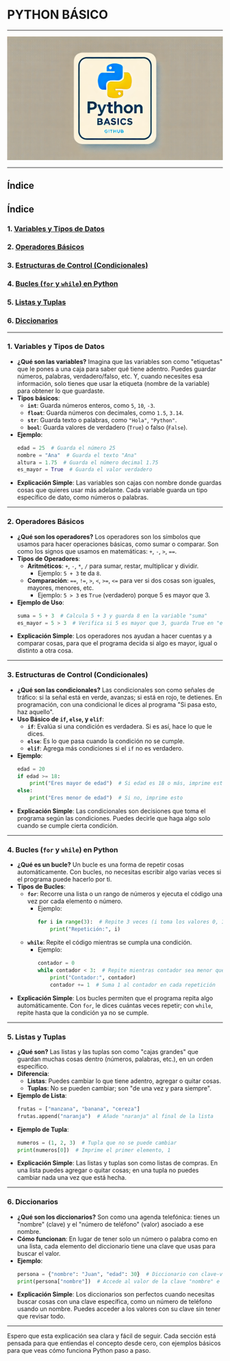 # PYTHON BÁSICO

---

![imagen-python](/img/imagen-python.webp)

---


## Índice

## Índice

### 1. [Variables y Tipos de Datos](#1-variables-y-tipos-de-datos)
### 2. [Operadores Básicos](#2-operadores-básicos)
### 3. [Estructuras de Control (Condicionales)](#3-estructuras-de-control-condicionales)
### 4. [Bucles (`for` y `while`) en Python](#4-bucles-for-y-while-en-python)
### 5. [Listas y Tuplas](#5-listas-y-tuplas)
### 6. [Diccionarios](#6-Diccionarios)

---

### 1. **Variables y Tipos de Datos**

   - **¿Qué son las variables?** Imagina que las variables son como "etiquetas" que le pones a una caja para saber qué tiene adentro. Puedes guardar números, palabras, verdadero/falso, etc. Y, cuando necesites esa información, solo tienes que usar la etiqueta (nombre de la variable) para obtener lo que guardaste.
   - **Tipos básicos**:
     - **`int`**: Guarda números enteros, como `5`, `10`, `-3`.
     - **`float`**: Guarda números con decimales, como `1.5`, `3.14`.
     - **`str`**: Guarda texto o palabras, como `"Hola"`, `"Python"`.
     - **`bool`**: Guarda valores de verdadero (`True`) o falso (`False`).
   - **Ejemplo**:
     ```python
     edad = 25  # Guarda el número 25
     nombre = "Ana"  # Guarda el texto "Ana"
     altura = 1.75  # Guarda el número decimal 1.75
     es_mayor = True  # Guarda el valor verdadero
     ```
   - **Explicación Simple**: Las variables son cajas con nombre donde guardas cosas que quieres usar más adelante. Cada variable guarda un tipo específico de dato, como números o palabras.

---

### 2. **Operadores Básicos**

   - **¿Qué son los operadores?** Los operadores son los símbolos que usamos para hacer operaciones básicas, como sumar o comparar. Son como los signos que usamos en matemáticas: `+`, `-`, `>`, `==`.
   - **Tipos de Operadores**:
     - **Aritméticos**: `+`, `-`, `*`, `/` para sumar, restar, multiplicar y dividir.
       - Ejemplo: `5 + 3` te da `8`.
     - **Comparación**: `==`, `!=`, `>`, `<`, `>=`, `<=` para ver si dos cosas son iguales, mayores, menores, etc.
       - Ejemplo: `5 > 3` es `True` (verdadero) porque 5 es mayor que 3.
   - **Ejemplo de Uso**:
     ```python
     suma = 5 + 3  # Calcula 5 + 3 y guarda 8 en la variable "suma"
     es_mayor = 5 > 3  # Verifica si 5 es mayor que 3, guarda True en "es_mayor"
     ```
   - **Explicación Simple**: Los operadores nos ayudan a hacer cuentas y a comparar cosas, para que el programa decida si algo es mayor, igual o distinto a otra cosa.

---

### 3. **Estructuras de Control (Condicionales)**

   - **¿Qué son las condicionales?** Las condicionales son como señales de tráfico: si la señal está en verde, avanzas; si está en rojo, te detienes. En programación, con una condicional le dices al programa "Si pasa esto, haz aquello".
   - **Uso Básico de `if`, `else`, y `elif`**:
     - **`if`**: Evalúa si una condición es verdadera. Si es así, hace lo que le dices.
     - **`else`**: Es lo que pasa cuando la condición no se cumple.
     - **`elif`**: Agrega más condiciones si el `if` no es verdadero.
   - **Ejemplo**:
     ```python
     edad = 20
     if edad >= 18:
         print("Eres mayor de edad")  # Si edad es 18 o más, imprime esto
     else:
         print("Eres menor de edad")  # Si no, imprime esto
     ```
   - **Explicación Simple**: Las condicionales son decisiones que toma el programa según las condiciones. Puedes decirle que haga algo solo cuando se cumple cierta condición.

---

### 4. **Bucles (`for` y `while`) en Python**

   - **¿Qué es un bucle?** Un bucle es una forma de repetir cosas automáticamente. Con bucles, no necesitas escribir algo varias veces si el programa puede hacerlo por ti.
   - **Tipos de Bucles**:
     - **`for`**: Recorre una lista o un rango de números y ejecuta el código una vez por cada elemento o número.
       - Ejemplo:
         ```python
         for i in range(3):  # Repite 3 veces (i toma los valores 0, 1, y 2)
             print("Repetición:", i)
         ```
     - **`while`**: Repite el código mientras se cumpla una condición.
       - Ejemplo:
         ```python
         contador = 0
         while contador < 3:  # Repite mientras contador sea menor que 3
             print("Contador:", contador)
             contador += 1  # Suma 1 al contador en cada repetición
         ```
   - **Explicación Simple**: Los bucles permiten que el programa repita algo automáticamente. Con `for`, le dices cuántas veces repetir; con `while`, repite hasta que la condición ya no se cumple.

---

### 5. **Listas y Tuplas**

   - **¿Qué son?** Las listas y las tuplas son como "cajas grandes" que guardan muchas cosas dentro (números, palabras, etc.), en un orden específico.
   - **Diferencia**:
     - **Listas**: Puedes cambiar lo que tiene adentro, agregar o quitar cosas.
     - **Tuplas**: No se pueden cambiar; son "de una vez y para siempre".
   - **Ejemplo de Lista**:
     ```python
     frutas = ["manzana", "banana", "cereza"]
     frutas.append("naranja")  # Añade "naranja" al final de la lista
     ```
   - **Ejemplo de Tupla**:
     ```python
     numeros = (1, 2, 3)  # Tupla que no se puede cambiar
     print(numeros[0])  # Imprime el primer elemento, 1
     ```
   - **Explicación Simple**: Las listas y tuplas son como listas de compras. En una lista puedes agregar o quitar cosas; en una tupla no puedes cambiar nada una vez que está hecha.

---

### 6. **Diccionarios**

   - **¿Qué son los diccionarios?** Son como una agenda telefónica: tienes un "nombre" (clave) y el "número de teléfono" (valor) asociado a ese nombre.
   - **Cómo funcionan**: En lugar de tener solo un número o palabra como en una lista, cada elemento del diccionario tiene una clave que usas para buscar el valor.
   - **Ejemplo**:
     ```python
     persona = {"nombre": "Juan", "edad": 30}  # Diccionario con clave-valor
     print(persona["nombre"])  # Accede al valor de la clave "nombre" e imprime "Juan"
     ```
   - **Explicación Simple**: Los diccionarios son perfectos cuando necesitas buscar cosas con una clave específica, como un número de teléfono usando un nombre. Puedes acceder a los valores con su clave sin tener que revisar todo.

---

Espero que esta explicación sea clara y fácil de seguir. Cada sección está pensada para que entiendas el concepto desde cero, con ejemplos básicos para que veas cómo funciona Python paso a paso.
